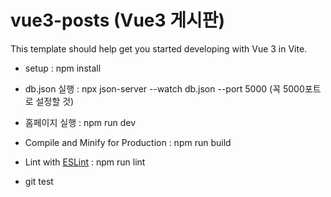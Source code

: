 # vue3-posts (Vue3 게시판)

This template should help get you started developing with Vue 3 in Vite.

* setup : npm install

* db.json 실행 : npx json-server --watch db.json --port 5000 (꼭 5000포트로 설정할 것)

* 홈페이지 실행 : npm run dev

* Compile and Minify for Production : npm run build

* Lint with [ESLint](https://eslint.org/) : npm run lint

* git test